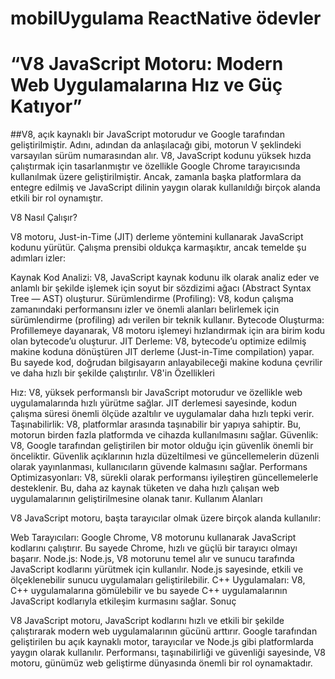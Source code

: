 # mobilUygulama ReactNative ödevler

>


# “V8 JavaScript Motoru: Modern Web Uygulamalarına Hız ve Güç Katıyor”

##V8, açık kaynaklı bir JavaScript motorudur ve Google tarafından geliştirilmiştir. Adını, adından da anlaşılacağı gibi, motorun V şeklindeki varsayılan sürüm numarasından alır. V8, JavaScript kodunu yüksek hızda çalıştırmak için tasarlanmıştır ve özellikle Google Chrome tarayıcısında kullanılmak üzere geliştirilmiştir. Ancak, zamanla başka platformlara da entegre edilmiş ve JavaScript dilinin yaygın olarak kullanıldığı birçok alanda etkili bir rol oynamıştır.

V8 Nasıl Çalışır?

V8 motoru, Just-in-Time (JIT) derleme yöntemini kullanarak JavaScript kodunu yürütür. Çalışma prensibi oldukça karmaşıktır, ancak temelde şu adımları izler:

Kaynak Kod Analizi: V8, JavaScript kaynak kodunu ilk olarak analiz eder ve anlamlı bir şekilde işlemek için soyut bir sözdizimi ağacı (Abstract Syntax Tree — AST) oluşturur.
Sürümlendirme (Profiling): V8, kodun çalışma zamanındaki performansını izler ve önemli alanları belirlemek için sürümlendirme (profiling) adı verilen bir teknik kullanır.
Bytecode Oluşturma: Profillemeye dayanarak, V8 motoru işlemeyi hızlandırmak için ara birim kodu olan bytecode’u oluşturur.
JIT Derleme: V8, bytecode’u optimize edilmiş makine koduna dönüştüren JIT derleme (Just-in-Time compilation) yapar. Bu sayede kod, doğrudan bilgisayarın anlayabileceği makine koduna çevrilir ve daha hızlı bir şekilde çalıştırılır.
V8'in Özellikleri

Hız: V8, yüksek performanslı bir JavaScript motorudur ve özellikle web uygulamalarında hızlı yürütme sağlar. JIT derlemesi sayesinde, kodun çalışma süresi önemli ölçüde azaltılır ve uygulamalar daha hızlı tepki verir.
Taşınabilirlik: V8, platformlar arasında taşınabilir bir yapıya sahiptir. Bu, motorun birden fazla platformda ve cihazda kullanılmasını sağlar.
Güvenlik: V8, Google tarafından geliştirilen bir motor olduğu için güvenlik önemli bir önceliktir. Güvenlik açıklarının hızla düzeltilmesi ve güncellemelerin düzenli olarak yayınlanması, kullanıcıların güvende kalmasını sağlar.
Performans Optimizasyonları: V8, sürekli olarak performansı iyileştiren güncellemelerle desteklenir. Bu, daha az kaynak tüketen ve daha hızlı çalışan web uygulamalarının geliştirilmesine olanak tanır.
Kullanım Alanları

V8 JavaScript motoru, başta tarayıcılar olmak üzere birçok alanda kullanılır:

Web Tarayıcıları: Google Chrome, V8 motorunu kullanarak JavaScript kodlarını çalıştırır. Bu sayede Chrome, hızlı ve güçlü bir tarayıcı olmayı başarır.
Node.js: Node.js, V8 motorunu temel alır ve sunucu tarafında JavaScript kodlarını yürütmek için kullanılır. Node.js sayesinde, etkili ve ölçeklenebilir sunucu uygulamaları geliştirilebilir.
C++ Uygulamaları: V8, C++ uygulamalarına gömülebilir ve bu sayede C++ uygulamalarının JavaScript kodlarıyla etkileşim kurmasını sağlar.
Sonuç

V8 JavaScript motoru, JavaScript kodlarını hızlı ve etkili bir şekilde çalıştırarak modern web uygulamalarının gücünü arttırır. Google tarafından geliştirilen bu açık kaynaklı motor, tarayıcılar ve Node.js gibi platformlarda yaygın olarak kullanılır. Performansı, taşınabilirliği ve güvenliği sayesinde, V8 motoru, günümüz web geliştirme dünyasında önemli bir rol oynamaktadır.
